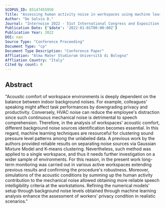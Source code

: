 ```yaml
---
SCOPUS_ID: 85147455950
Title: "Assessing human activity noise in workspaces using machine learning and numerical models"
Author: "De Salvio D."
Journal: "Internoise 2022 - 51st International Congress and Exposition on Noise Control Engineering"
Publication Date: {'$date': '2022-01-01T00:00:00Z'}
Publication Year: 2022
DOI: nan
Source Type: "Conference Proceeding"
Document Type: "cp"
Document Type Description: "Conference Paper"
Affliation: "Alma Mater Studiorum Università di Bologna"
Affliation Country: "Italy"
Cited by count: 0
---
```


## Abstract
"Acoustic comfort of workspace environments is deeply dependent on the balance between indoor background noises. For example, colleagues' speaking might affect task performances by downgrading privacy and productivity. Conversely, HVAC noise can reduce the employee's distraction since such continuous mechanical noise is detrimental to speech comprehension. Therefore, in the analysis of workspaces' acoustic comfort, different background noise sources identification becomes essential. In this regard, machine learning techniques are resourceful for clustering sound pressure level patterns among the unlabeled data. A previous work by the authors provided reliable results on separating noise sources via Gaussian Mixture Model and K-means clustering. Nevertheless, such method was applied to a single workspace, and thus it needs further investigation on a wider sample of environments. For this reason, in the present work long-term monitoring was carried out in various active workspaces extending previous results and confirming the procedure's robustness. Moreover, simulations of the acoustic conditions by summing up the human activity contribution to the mechanical noise allowed obtaining more reliable speech intelligibility criteria at the workstations. Refining the numerical models' setup through background noise levels obtained through machine learning analysis enhance the assessment of workers' privacy condition in realistic scenarios."
